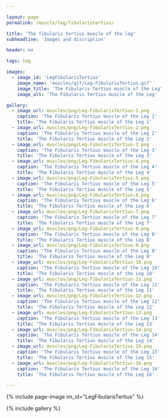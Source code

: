 ```yaml
---

layout: page
permalink: /muscle/leg/fibularistertius/

title: 'The fibularis tertius muscle of the leg'
subheadline: 'Images and discription'

header: no

tags: leg

images:
  - image_id: 'LegFibularisTertius'
    image_name: 'muscles/gif/Leg-FibularisTertius.gif'
    image_title: 'The Fibularis Tertius muscle of the Leg'
    image_alt: 'The Fibularis Tertius muscle of the Leg' 

gallery:
  - image_url: muscles/png/Leg-FibularisTertius-1.png
    caption: 'The Fibularis Tertius muscle of the Leg 1'
    title: 'The Fibularis Tertius muscle of the Leg 1'
  - image_url: muscles/png/Leg-FibularisTertius-2.png
    caption: 'The Fibularis Tertius muscle of the Leg 2'
    title: 'The Fibularis Tertius muscle of the Leg 2'
  - image_url: muscles/png/Leg-FibularisTertius-3.png
    caption: 'The Fibularis Tertius muscle of the Leg 3'
    title: 'The Fibularis Tertius muscle of the Leg 3'
  - image_url: muscles/png/Leg-FibularisTertius-4.png
    caption: 'The Fibularis Tertius muscle of the Leg 4'
    title: 'The Fibularis Tertius muscle of the Leg 4'
  - image_url: muscles/png/Leg-FibularisTertius-5.png
    caption: 'The Fibularis Tertius muscle of the Leg 5'
    title: 'The Fibularis Tertius muscle of the Leg 5'
  - image_url: muscles/png/Leg-FibularisTertius-6.png
    caption: 'The Fibularis Tertius muscle of the Leg 6'
    title: 'The Fibularis Tertius muscle of the Leg 6'
  - image_url: muscles/png/Leg-FibularisTertius-7.png
    caption: 'The Fibularis Tertius muscle of the Leg 7'
    title: 'The Fibularis Tertius muscle of the Leg 7'
  - image_url: muscles/png/Leg-FibularisTertius-8.png
    caption: 'The Fibularis Tertius muscle of the Leg 8'
    title: 'The Fibularis Tertius muscle of the Leg 8'
  - image_url: muscles/png/Leg-FibularisTertius-9.png
    caption: 'The Fibularis Tertius muscle of the Leg 9'
    title: 'The Fibularis Tertius muscle of the Leg 9'
  - image_url: muscles/png/Leg-FibularisTertius-10.png
    caption: 'The Fibularis Tertius muscle of the Leg 10'
    title: 'The Fibularis Tertius muscle of the Leg 10'
  - image_url: muscles/png/Leg-FibularisTertius-11.png
    caption: 'The Fibularis Tertius muscle of the Leg 11'
    title: 'The Fibularis Tertius muscle of the Leg 11'
  - image_url: muscles/png/Leg-FibularisTertius-12.png
    caption: 'The Fibularis Tertius muscle of the Leg 12'
    title: 'The Fibularis Tertius muscle of the Leg 12'
  - image_url: muscles/png/Leg-FibularisTertius-13.png
    caption: 'The Fibularis Tertius muscle of the Leg 13'
    title: 'The Fibularis Tertius muscle of the Leg 13'
  - image_url: muscles/png/Leg-FibularisTertius-14.png
    caption: 'The Fibularis Tertius muscle of the Leg 14'
    title: 'The Fibularis Tertius muscle of the Leg 14'
  - image_url: muscles/png/Leg-FibularisTertius-15.png
    caption: 'The Fibularis Tertius muscle of the Leg 15'
    title: 'The Fibularis Tertius muscle of the Leg 15'
  - image_url: muscles/png/Leg-FibularisTertius-16.png
    caption: 'The Fibularis Tertius muscle of the Leg 16'
    title: 'The Fibularis Tertius muscle of the Leg 16'

---
```


{% include page-image im_id="LegFibularisTertius" %}

{% include gallery %}